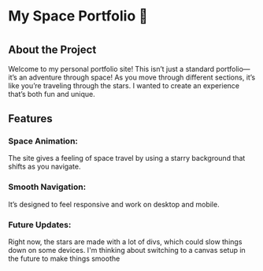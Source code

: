 # My Space Portfolio 🚀
#
## **About the Project**
Welcome to my personal portfolio site! This isn’t just a standard portfolio—it’s an adventure through space! As you move through different sections, it’s like you’re traveling through the stars. I wanted to create an experience that’s both fun and unique.

## **Features**
### Space Animation:
The site gives a feeling of space travel by using a starry background that shifts as you navigate.
### Smooth Navigation: 
It’s designed to feel responsive and work on desktop and mobile.
### Future Updates: 
Right now, the stars are made with a lot of divs, which could slow things down on some devices. I'm thinking about switching to a canvas setup in the future to make things smoothe
